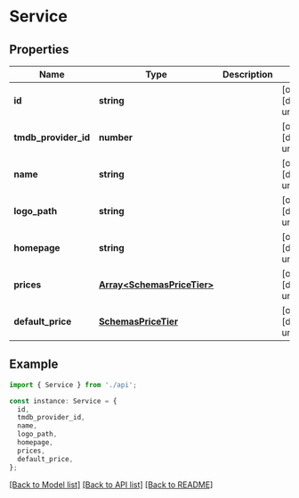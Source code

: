 # Service

## Properties

| Name                 | Type                                                     | Description | Notes                             |
| -------------------- | -------------------------------------------------------- | ----------- | --------------------------------- |
| **id**               | **string**                                               |             | [optional] [default to undefined] |
| **tmdb_provider_id** | **number**                                               |             | [optional] [default to undefined] |
| **name**             | **string**                                               |             | [optional] [default to undefined] |
| **logo_path**        | **string**                                               |             | [optional] [default to undefined] |
| **homepage**         | **string**                                               |             | [optional] [default to undefined] |
| **prices**           | [**Array&lt;SchemasPriceTier&gt;**](SchemasPriceTier.md) |             | [optional] [default to undefined] |
| **default_price**    | [**SchemasPriceTier**](SchemasPriceTier.md)              |             | [optional] [default to undefined] |

## Example

```typescript
import { Service } from './api';

const instance: Service = {
  id,
  tmdb_provider_id,
  name,
  logo_path,
  homepage,
  prices,
  default_price,
};
```

[[Back to Model list]](../README.md#documentation-for-models) [[Back to API list]](../README.md#documentation-for-api-endpoints) [[Back to README]](../README.md)
